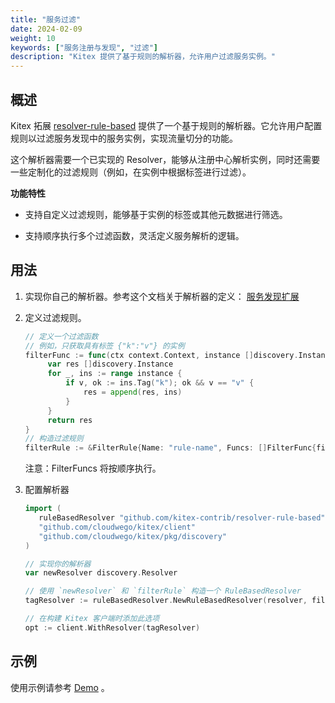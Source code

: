```yaml
---
title: "服务过滤"
date: 2024-02-09
weight: 10
keywords: ["服务注册与发现", "过滤"]
description: "Kitex 提供了基于规则的解析器，允许用户过滤服务实例。"
---
```


## 概述

Kitex 拓展 [resolver-rule-based](https://github.com/kitex-contrib/resolver-rule-based) 提供了一个基于规则的解析器。它允许用户配置规则以过滤服务发现中的服务实例，实现流量切分的功能。

这个解析器需要一个已实现的 Resolver，能够从注册中心解析实例，同时还需要一些定制化的过滤规则（例如，在实例中根据标签进行过滤）。

**功能特性**

- 支持自定义过滤规则，能够基于实例的标签或其他元数据进行筛选。

- 支持顺序执行多个过滤函数，灵活定义服务解析的逻辑。

## 用法

1. 实现你自己的解析器。参考这个文档关于解析器的定义： [服务发现扩展](https://www.cloudwego.io/zh/docs/kitex/tutorials/framework-exten/service_discovery/)

2. 定义过滤规则。

    ```go
    // 定义一个过滤函数
    // 例如，只获取具有标签 {"k":"v"} 的实例
    filterFunc := func(ctx context.Context, instance []discovery.Instance) []discovery.Instance {
         var res []discovery.Instance
         for _, ins := range instance {
             if v, ok := ins.Tag("k"); ok && v == "v" {
                 res = append(res, ins)
             }
         }
         return res
    }
    // 构造过滤规则
    filterRule := &FilterRule{Name: "rule-name", Funcs: []FilterFunc{filterFunc}} 
    ```
   注意：FilterFuncs 将按顺序执行。

3. 配置解析器

    ```go
    import (
       ruleBasedResolver "github.com/kitex-contrib/resolver-rule-based"
       "github.com/cloudwego/kitex/client"
       "github.com/cloudwego/kitex/pkg/discovery"
    )
    
    // 实现你的解析器
    var newResolver discovery.Resolver
    
    // 使用 `newResolver` 和 `filterRule` 构造一个 RuleBasedResolver
    tagResolver := ruleBasedResolver.NewRuleBasedResolver(resolver, filterRule)
    
    // 在构建 Kitex 客户端时添加此选项
    opt := client.WithResolver(tagResolver) 
    ```

## 示例

使用示例请参考 [Demo](https://github.com/kitex-contrib/resolver-rule-based/tree/main/demo) 。
